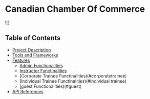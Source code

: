 # Canadian Chamber Of Commerce
![]
## Table of Contents
- [Project Description](#project-description)
- [Tools and Frameworks](#tools-and-frameworks)
- [Features](#features)
  * [Admin Functionalities](#administrator)
  * [Instructor Functinalities](#instructor)
  * [Corporate Trainee Functinalities)(#corporatetrainee)
  * [Individual Trainee Functinalities)(#individual trainee)
  * [guest Functionalities)(#guest)
- [API References](#api-references)

